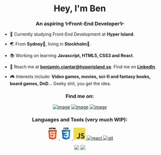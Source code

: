 <h1 align="center">Hey, I'm Ben</h1>
<h3 align="center">An aspiring ✨Front-End Developer✨ </h3>

- 🤯 Currently studying Front-End Development at **Hyper Island**.

- 🌏 From **Sydney**🥵, living in **Stockholm**🥶.

- 📚 Working on learning **Javascript, HTML5, CSS3 and React**.

- 📧 Reach me at **benjamin.ciantar@hyperisland.se**. Find me on <a href="https://www.linkedin.com/in/benjamin-ciantar-22089b21b/">**LinkedIn**</a>.

- 🎮 Interests include: **Video games, movies, sci-fi and fantasy books, board games, DnD**... Geeky shit, you get the idea.



<h3 align="center">Find me on:</h3>
<div align="center">

[![image](https://img.shields.io/badge/LinkedIn-0077B5?style=for-the-badge&logo=linkedin&logoColor=white)](https://www.linkedin.com/in/benjamin-ciantar-22089b21b//)
[![image](https://img.shields.io/badge/Instagram-E4405F?style=for-the-badge&logo=instagram&logoColor=white)](https://www.instagram.com/benjamoose_155/)
[![image](https://img.shields.io/badge/Gmail-D14836?style=for-the-badge&logo=gmail&logoColor=white)](mailto:benjamin.ciantar@hyperisland.se)
  
</div>

<h3 align="center">Languages and Tools (very much WIP):</h3>

<p align="center"> 
  <a href="https://www.w3.org/html/" target="_blank"> 
    <img src="https://raw.githubusercontent.com/devicons/devicon/master/icons/html5/html5-original-wordmark.svg" alt="html5" width="40" height="40"/> 
  </a>
  <a href="https://www.w3schools.com/css/" target="_blank"> 
    <img src="https://raw.githubusercontent.com/devicons/devicon/master/icons/css3/css3-original-wordmark.svg" alt="css3" width="40" height="40"/> 
  </a> 
  <a href="https://developer.mozilla.org/en-US/docs/Web/JavaScript" target="_blank"> 
    <img src="https://raw.githubusercontent.com/devicons/devicon/master/icons/javascript/javascript-original.svg" alt="javascript" width="40" height="40"/> 
  </a> 
  <a href="https://reactjs.org/" target="_blank"> 
    <img src="https://upload.wikimedia.org/wikipedia/commons/a/a7/React-icon.svg" alt="react" width="40" height="40"/> 
  </a>
  <a href="https://git-scm.com/" target="_blank"> 
    <img src="https://www.vectorlogo.zone/logos/git-scm/git-scm-icon.svg" alt="git" width="40" height="40"/> 
  </a>
</p>

<p align= "center">
  <img height= "150" src="https://github-readme-stats.vercel.app/api?username=BenCiantar&theme=react&show_icons=true&include_all_commits=true" />
  <img height= "150" src="https://github-readme-stats.vercel.app/api/top-langs/?username=BenCiantar&theme=react&layout=compact" />
</p>
